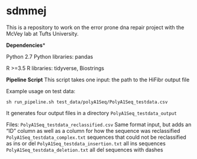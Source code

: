 # sdmmej

This is a repository to work on the error prone dna repair project with the McVey lab at Tufts University.

**Dependencies***

Python 2.7
Python libraries: pandas

R >=3.5
R libraries: tidyverse, Biostrings

**Pipeline Script**
This script takes one input: the path to the HiFibr output file

Example usage on test data: 

`sh run_pipeline.sh test_data/polyA1Seq/PolyA1Seq_testdata.csv`

It generates four output files in a directory `PolyA1Seq_testdata_output`

Files:
`PolyA1Seq_testdata_reclassified.csv` Same format input, but adds an “ID” column as well as a column for how the sequence was reclassified
`PolyA1Seq_testdata_complex.txt` sequences that could not be reclassified as ins or del
`PolyA1Seq_testdata_insertion.txt` all ins sequences
`PolyA1Seq_testdata_deletion.txt` all del sequences with dashes